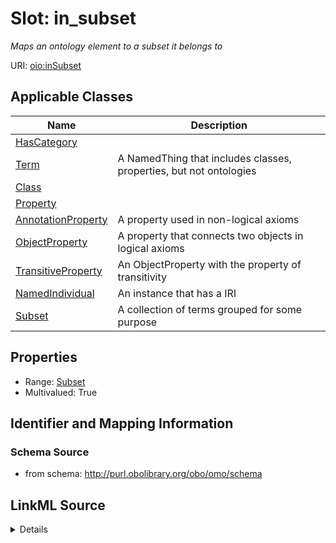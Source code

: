 # Slot: in_subset
_Maps an ontology element to a subset it belongs to_


URI: [oio:inSubset](http://www.geneontology.org/formats/oboInOwl#inSubset)



<!-- no inheritance hierarchy -->




## Applicable Classes

| Name | Description |
| --- | --- |
[HasCategory](HasCategory.md) | 
[Term](Term.md) | A NamedThing that includes classes, properties, but not ontologies
[Class](Class.md) | 
[Property](Property.md) | 
[AnnotationProperty](AnnotationProperty.md) | A property used in non-logical axioms
[ObjectProperty](ObjectProperty.md) | A property that connects two objects in logical axioms
[TransitiveProperty](TransitiveProperty.md) | An ObjectProperty with the property of transitivity
[NamedIndividual](NamedIndividual.md) | An instance that has a IRI
[Subset](Subset.md) | A collection of terms grouped for some purpose






## Properties

* Range: [Subset](Subset.md)
* Multivalued: True








## Identifier and Mapping Information







### Schema Source


* from schema: http://purl.obolibrary.org/obo/omo/schema




## LinkML Source

<details>
```yaml
name: in_subset
description: Maps an ontology element to a subset it belongs to
from_schema: http://purl.obolibrary.org/obo/omo/schema
rank: 1000
slot_uri: oio:inSubset
multivalued: true
alias: in_subset
domain_of:
- HasCategory
range: Subset

```
</details>